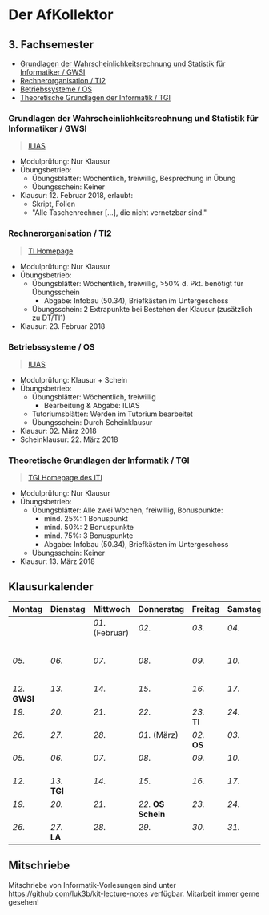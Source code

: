 # Der AfKollektor

## 3. Fachsemester

- [Grundlagen der Wahrscheinlichkeitsrechnung und Statistik für Informatiker / GWSI](#Grundlagen-der-Wahrscheinlichkeitsrechnung-und-Statistik-f-c3--bc-r-Informatiker--2f--GWSI)
- [Rechnerorganisation / TI2](#Rechnerorganisation--2f--TI2)
- [Betriebssysteme / OS](#Betriebssysteme--2f--OS)
- [Theoretische Grundlagen der Informatik / TGI](#Theoretische-Grundlagen-der-Informatik--2f--TGI)

### Grundlagen der Wahrscheinlichkeitsrechnung und Statistik für Informatiker / GWSI

> [ILIAS](https://ilias.studium.kit.edu/ilias.php?ref_id=736987&cmdClass=ilrepositorygui&cmdNode=75&baseClass=ilrepositorygui)

- Modulprüfung: Nur Klausur
- Übungsbetrieb:
    - Übungsblätter: Wöchentlich, freiwillig, Besprechung in Übung
    - Übungsschein: Keiner
- Klausur: 12. Februar 2018, erlaubt:
    - Skript, Folien
    - "Alle Taschenrechner [...], die nicht vernetzbar sind."

### Rechnerorganisation / TI2

> [TI Homepage](http://ti.ira.uka.de/TI-2/)

- Modulprüfung: Nur Klausur
- Übungsbetrieb:
    - Übungsblätter: Wöchentlich, freiwillig, >50% d. Pkt. benötigt für Übungsschein
        - Abgabe: Infobau (50.34), Briefkästen im Untergeschoss
    - Übungsschein: 2 Extrapunkte bei Bestehen der Klausur (zusätzlich zu DT/TI1)
- Klausur: 23. Februar 2018

### Betriebssysteme / OS

> [ILIAS](https://ilias.studium.kit.edu/ilias.php?ref_id=710820&cmdClass=ilrepositorygui&cmdNode=75&baseClass=ilrepositorygui)

- Modulprüfung: Klausur + Schein
- Übungsbetrieb:
    - Übungsblätter: Wöchentlich, freiwillig
        - Bearbeitung & Abgabe: ILIAS
    - Tutoriumsblätter: Werden im Tutorium bearbeitet
    - Übungsschein: Durch Scheinklausur
- Klausur: 02. März 2018
- Scheinklausur: 22. März 2018

### Theoretische Grundlagen der Informatik / TGI

> [TGI Homepage des ITI](https://i11www.iti.kit.edu/teaching/winter2017/tgi/index)

- Modulprüfung: Nur Klausur
- Übungsbetrieb:
    - Übungsblätter: Alle zwei Wochen, freiwillig, Bonuspunkte:
        - mind. 25%: 1 Bonuspunkt
        - mind. 50%: 2 Bonuspunkte
        - mind. 75%: 3 Bonuspunkte
        - Abgabe: Infobau (50.34), Briefkästen im Untergeschoss
    - Übungsschein: Keiner
- Klausur: 13. März 2018

## Klausurkalender

Montag | Dienstag | Mittwoch | Donnerstag | Freitag | Samstag | Sonntag
---|---|---|---|---|---|---
  |  |  | _01._ (Februar)<br>&nbsp; | _02._<br>&nbsp; | _03._<br>&nbsp; | _04._<br>&nbsp;
 _05._<br>&nbsp; | _06._<br>&nbsp; | _07._<br>&nbsp; | _08._<br>&nbsp; | _09._<br>&nbsp; | _10._<br>&nbsp; | _11._ Ende der<br>Vorlesungen
 _12._<br>**GWSI** | _13._<br>&nbsp; | _14._<br>&nbsp; | _15._<br>&nbsp; | _16._<br>&nbsp; | _17._<br>&nbsp; | _18._<br>&nbsp;
 _19._<br>&nbsp; | _20._<br>&nbsp; | _21._<br>&nbsp; | _22._<br>&nbsp; | _23._<br>**TI** | _24._<br>&nbsp; | _25._<br>&nbsp;
 _26._<br>&nbsp; | _27._<br>&nbsp; | _28._<br>&nbsp; | _01._ (März)<br>&nbsp; | _02._<br>**OS** | _03._<br>&nbsp; | _04._<br>&nbsp;
 _05._<br>&nbsp; | _06._<br>&nbsp; | _07._<br>&nbsp; | _08._<br>&nbsp; | _09._<br>&nbsp; | _10._<br>&nbsp; | _11._<br>&nbsp;
 _12._<br>&nbsp; | _13._<br>**TGI** | _14._<br>&nbsp; | _15._<br>&nbsp; | _16._<br>&nbsp; | _17._<br>&nbsp; | _18._<br>&nbsp;
 _19._<br>&nbsp; | _20._<br>&nbsp; | _21._<br>&nbsp; | _22._ **OS**<br>**Schein** | _23._<br>&nbsp; | _24._<br>&nbsp; | _25._<br>&nbsp;
 _26._<br>&nbsp; | _27._<br>**LA** | _28._<br>&nbsp; | _29._<br>&nbsp; | _30._<br>&nbsp; | _31._<br>&nbsp; | 

## Mitschriebe

Mitschriebe von Informatik-Vorlesungen sind unter https://github.com/luk3b/kit-lecture-notes verfügbar. Mitarbeit immer gerne gesehen!
